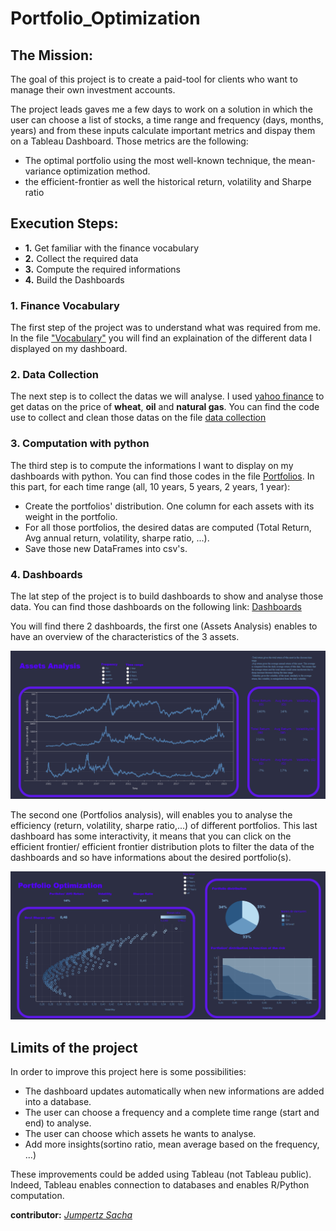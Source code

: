 # Portfolio_Optimization

## The Mission:

The goal of this project is to create a paid-tool for clients who want to manage their own investment accounts.

The project leads gaves me a few days to work on a solution in which the user can choose a list of stocks, a time range and frequency (days, months, years) and from these inputs calculate important metrics and dispay them on a Tableau Dashboard. Those metrics are the following:

* The optimal portfolio using the most well-known technique, the mean-variance optimization method.
* the efficient-frontier as well the historical return, volatility and Sharpe ratio

## Execution Steps:

* __1.__ Get familiar with the finance vocabulary
* __2.__ Collect the required data
* __3.__ Compute the required informations
* __4.__ Build the Dashboards

### 1. Finance Vocabulary
 The first step of the project was to understand what was required from me. In the file ["Vocabulary"](Vocabulary.ipynb) you will find an explaination of the different data I displayed on my dashboard.

### 2. Data Collection
The next step is to collect the datas we will analyse. I used [yahoo finance](https://pypi.org/project/yfinance/) to get datas on the price of __wheat__, __oil__ and __natural gas__. You can find the code use to collect and clean those datas on the file [data collection](./Data/data_collection.ipynb)

### 3. Computation with python
The third step is to compute the informations I want to display on my dashboards with python. You can find those codes in the file [Portfolios](./Data/Portfolios.ipynb). In this part, for each time range (all, 10 years, 5 years, 2 years, 1 year):
* Create the portfolios' distribution. One column for each assets with its weight in the portfolio.
* For all those portfolios, the desired datas are computed (Total Return, Avg annual return, volatility, sharpe ratio, ...).
* Save those new DataFrames into csv's.

### 4. Dashboards
The lat step of the project is to build dashboards to show and analyse those data. You can find those dashboards on the following link: [Dashboards](https://public.tableau.com/views/Portfolio_optimization/Story1?:language=fr-FR&publish=yes&:display_count=n&:origin=viz_share_link) 

You will find there 2 dashboards, the first one (Assets Analysis) enables to have an overview of the characteristics of the 3 assets. 

<img title="dashboard 1" alt="dashboard 1" src="./Images/dash_1.png" width="1000">

The second one (Portfolios analysis), will enables you to analyse the efficiency (return, volatility, sharpe ratio,...) of different portfolios. This last dashboard has some interactivity, it means that you can click on the efficient frontier/ efficient frontier distribution plots to filter the data of the dashboards and so have informations about the desired portfolio(s).

<img title="dashboard 2" alt="dashboard 2" src="./Images/dash2.png" width="1000">


## Limits of the project
In order to improve this project here is some possibilities:

* The dashboard updates automatically when new informations are added into a database.
* The user can choose a frequency and a complete time range (start and end) to analyse.
* The user can choose which assets he wants to analyse.
* Add more insights(sortino ratio, mean average based on the frequency, ...)

These improvements could be added using Tableau (not Tableau public). Indeed, Tableau enables connection to databases and enables R/Python computation.

__contributor:__ _[Jumpertz Sacha](www.linkedin.com/in/jumpertz-sacha)_
